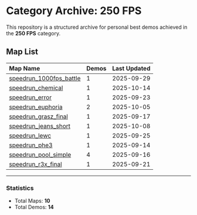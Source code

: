# Category Archive: 250 FPS

This repository is a structured archive for personal best demos achieved in the **250 FPS** category.

## Map List

| Map Name | Demos | Last Updated |
| :--- | :---- | :--- |
| [speedrun_1000fps_battle](./speedrun_1000fps_battle) | 1 | 2025-09-29 |
| [speedrun_chemical](./speedrun_chemical) | 1 | 2025-10-14 |
| [speedrun_error](./speedrun_error) | 1 | 2025-09-23 |
| [speedrun_euphoria](./speedrun_euphoria) | 2 | 2025-10-05 |
| [speedrun_grasz_final](./speedrun_grasz_final) | 1 | 2025-09-17 |
| [speedrun_jeans_short](./speedrun_jeans_short) | 1 | 2025-10-08 |
| [speedrun_lewc](./speedrun_lewc) | 1 | 2025-09-25 |
| [speedrun_phe3](./speedrun_phe3) | 1 | 2025-09-14 |
| [speedrun_pool_simple](./speedrun_pool_simple) | 4 | 2025-09-16 |
| [speedrun_r3x_final](./speedrun_r3x_final) | 1 | 2025-09-21 |

---

### Statistics
- Total Maps: **10**
- Total Demos: **14**